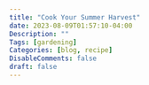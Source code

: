 ```yaml
---
title: "Cook Your Summer Harvest"
date: 2023-08-09T01:57:10-04:00
Description: ""
Tags: [gardening]
Categories: [blog, recipe]
DisableComments: false
draft: false
---
```


